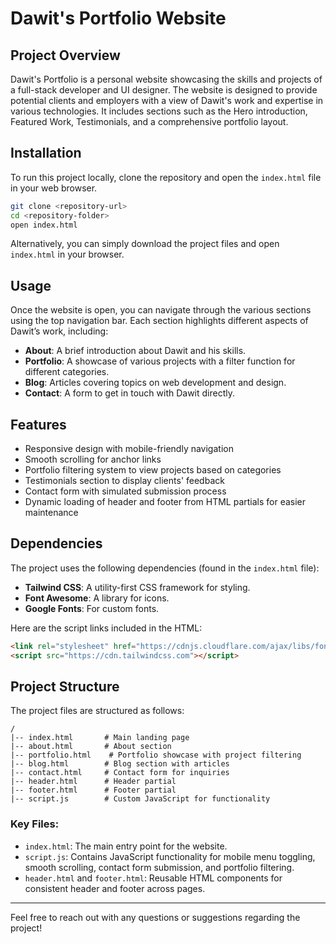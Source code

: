 
# Dawit's Portfolio Website

## Project Overview

Dawit's Portfolio is a personal website showcasing the skills and projects of a full-stack developer and UI designer. The website is designed to provide potential clients and employers with a view of Dawit's work and expertise in various technologies. It includes sections such as the Hero introduction, Featured Work, Testimonials, and a comprehensive portfolio layout.

## Installation

To run this project locally, clone the repository and open the `index.html` file in your web browser.

```bash
git clone <repository-url>
cd <repository-folder>
open index.html
```

Alternatively, you can simply download the project files and open `index.html` in your browser.

## Usage

Once the website is open, you can navigate through the various sections using the top navigation bar. Each section highlights different aspects of Dawit’s work, including:

- **About**: A brief introduction about Dawit and his skills.
- **Portfolio**: A showcase of various projects with a filter function for different categories.
- **Blog**: Articles covering topics on web development and design.
- **Contact**: A form to get in touch with Dawit directly.

## Features

- Responsive design with mobile-friendly navigation
- Smooth scrolling for anchor links
- Portfolio filtering system to view projects based on categories
- Testimonials section to display clients' feedback
- Contact form with simulated submission process
- Dynamic loading of header and footer from HTML partials for easier maintenance

## Dependencies

The project uses the following dependencies (found in the `index.html` file):

- **Tailwind CSS**: A utility-first CSS framework for styling.
- **Font Awesome**: A library for icons.
- **Google Fonts**: For custom fonts.

Here are the script links included in the HTML:

```html
<link rel="stylesheet" href="https://cdnjs.cloudflare.com/ajax/libs/font-awesome/6.4.0/css/all.min.css">
<script src="https://cdn.tailwindcss.com"></script>
```

## Project Structure

The project files are structured as follows:

```plaintext
/
|-- index.html       # Main landing page
|-- about.html       # About section
|-- portfolio.html    # Portfolio showcase with project filtering
|-- blog.html        # Blog section with articles
|-- contact.html     # Contact form for inquiries
|-- header.html      # Header partial
|-- footer.html      # Footer partial
|-- script.js        # Custom JavaScript for functionality
```

### Key Files:

- `index.html`: The main entry point for the website.
- `script.js`: Contains JavaScript functionality for mobile menu toggling, smooth scrolling, contact form submission, and portfolio filtering.
- `header.html` and `footer.html`: Reusable HTML components for consistent header and footer across pages.

---

Feel free to reach out with any questions or suggestions regarding the project!
```
